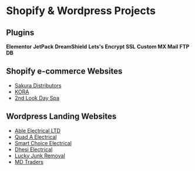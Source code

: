 # Shopify & Wordpress Projects

## Plugins

**Elementor**
**JetPack**
**DreamShield**
**Lets's Encrypt SSL**
**Custom MX Mail**
**FTP**
**DB**

## Shopify e-commerce Websites

- [Sakura Distributors](https://sakuracanada.com/)
- [KORA](https://koracanada.ca/)
- [2nd Look Day Spa](https://2ndlookdayspa.com/)

## Wordpress Landing Websites

- [Able Electrical LTD](https://ableelectricalltd.com/)
- [Quad A Electrical](https://quadaelectrical.ca/)
- [Smart Choice Electrical](https://smartchoiceelectrical.ca/)
- [Dhesi Electrical](https://dhesielectrical.com/)
- [Lucky Junk Removal](https://luckyjunkremoval.ca/)
- [MD Traders](https://mdtraders.ca/)
